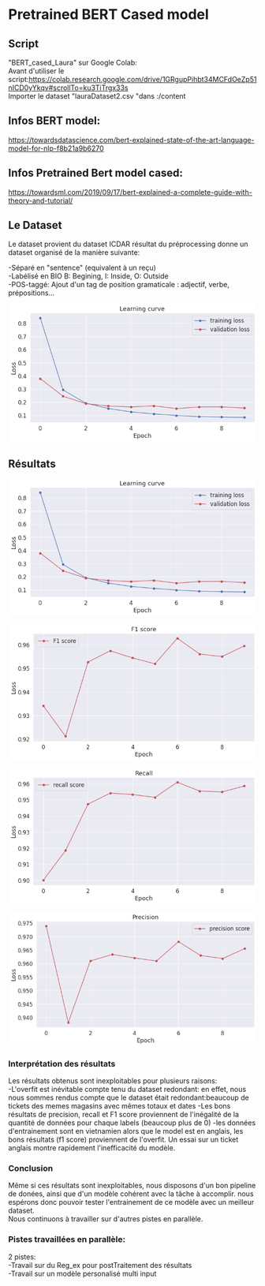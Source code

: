 # Pretrained BERT Cased model

## Script
"BERT_cased_Laura" sur Google Colab:  
Avant d'utiliser le script:https://colab.research.google.com/drive/1GRgupPihbt34MCFdOeZp51nICD0yYkqv#scrollTo=ku3TiTrgx33s  
Importer le dataset "lauraDataset2.csv "dans :/content

## Infos BERT model:  
https://towardsdatascience.com/bert-explained-state-of-the-art-language-model-for-nlp-f8b21a9b6270
## Infos Pretrained Bert model cased: 
https://towardsml.com/2019/09/17/bert-explained-a-complete-guide-with-theory-and-tutorial/
## Le Dataset

Le dataset provient du dataset ICDAR 
résultat du préprocessing donne un dataset organisé de la manière suivante:  

-Séparé en "sentence" (equivalent à un reçu)  
-Labélisé en BIO B: Begining, I: Inside, O: Outside  
-POS-taggé: Ajout d'un tag de position gramaticale : adjectif, verbe, prépositions...

![alt text](https://github.com/LauraBreton-leonard/PRD/blob/main/NER/BERT/learning_curve.png?raw=true)

## Résultats


![alt text](https://github.com/LauraBreton-leonard/PRD/blob/main/NER/BERT/learning_curve.png?raw=true)

![alt text](https://github.com/LauraBreton-leonard/PRD/blob/main/NER/BERT/f1_score.png?raw=true)

![alt text](https://github.com/LauraBreton-leonard/PRD/blob/main/NER/BERT/recall.png?raw=true)

![alt text](https://github.com/LauraBreton-leonard/PRD/blob/main/NER/BERT/precision.png?raw=true)

### Interprétation des résultats

Les résultats obtenus sont inexploitables pour plusieurs raisons:  
-L'overfit est inévitable compte tenu du dataset redondant: en effet, nous nous sommes rendus compte que le dataset était redondant:beaucoup de tickets des memes magasins avec mêmes totaux et dates
-Les bons résultats de precision, recall et F1 score proviennent de l'inégalité de la quantité de données pour chaque labels (beaucoup plus de 0)
-les données d'entrainement sont en vietnamien alors que le model est en anglais, les bons résultats (f1 score) proviennent de l'overfit. Un essai sur un ticket anglais montre rapidement l'inefficacité du modèle.

### Conclusion
Même si ces résultats sont inexploitables, nous disposons d'un bon pipeline de donées, ainsi que d'un modèle cohérent avec la tâche à accomplir. nous espérons donc pouvoir tester l'entrainement de ce modèle avec un meilleur dataset.  
Nous continuons à travailler sur d'autres pistes en parallèle.  

### Pistes travaillées en parallèle:  

2 pistes:  
-Travail sur du Reg_ex pour postTraitement des résultats  
-Travail sur un modèle personalisé multi input

